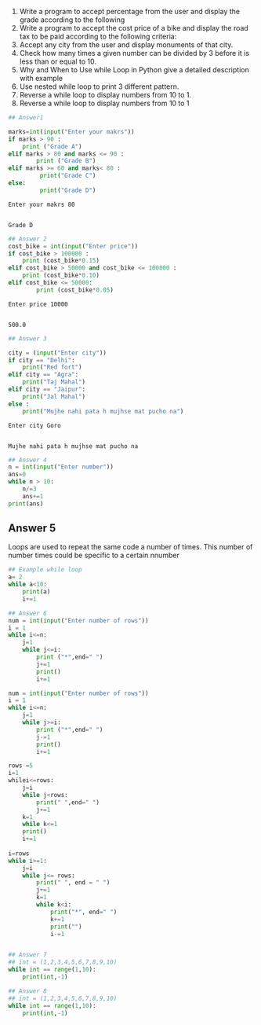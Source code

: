 1. Write a program to accept percentage from the user and display the grade according to the following 
2. Write a program to accept the cost price of a bike and display the road tax to be paid according to the 
   following criteria: 
3. Accept any city from the user and display monuments of that city. 
4. Check how many times a given number can be divided by 3 before it is less than or equal to 10. 
5. Why and When to Use while Loop in Python give a detailed description with example 
6. Use nested while loop to print 3 different pattern. 
7. Reverse a while loop to display numbers from 10 to 1. 
8. Reverse a while loop to display numbers from 10 to 1 


```python
## Answer1

marks=int(input("Enter your makrs"))
if marks > 90 :
    print ("Grade A")
elif marks > 80 and marks <= 90 :
        print ("Grade B")
elif marks >= 60 and marks< 80 :
         print("Grade C")
else:
         print("Grade D")
```

    Enter your makrs 80


    Grade D



```python
## Answer 2
cost_bike = int(input("Enter price"))
if cost_bike > 100000 :
    print (cost_bike*0.15)
elif cost_bike > 50000 and cost_bike <= 100000 :
    print (cost_bike*0.10)
elif cost_bike <= 50000:
        print (cost_bike*0.05)
```

    Enter price 10000


    500.0



```python
## Answer 3

city = (input("Enter city"))
if city == "Delhi":
    print("Red fort")
elif city == "Agra":
    print("Taj Mahal")
elif city == "Jaipur":
    print("Jal Mahal")
else :
    print("Mujhe nahi pata h mujhse mat pucho na")
```

    Enter city Goro


    Mujhe nahi pata h mujhse mat pucho na



```python
## Answer 4
n = int(input("Enter number"))
ans=0
while n > 10:
    n/=3
    ans+=1
print(ans)
```

## Answer 5
Loops are used to repeat the same code a number of times. This number of number times could be specific to
a certain nnumber


```python
## Example while loop
a= 2
while a<10:
    print(a)
    i+=1
```


```python
## Answer 6
num = int(input("Enter number of rows"))
i = 1
while i<=n:
    j=1
    while j<=i:
        print ("*",end=" ")
        j+=1
        print()
        i+=1
```


```python
num = int(input("Enter number of rows"))
i = 1
while i<=n:
    j=1
    while j>=i:
        print ("*",end=" ")
        j-=1
        print()
        i+=1
```


```python
rows =5
i=1
whilei<=rows:
    j=i
    while j<rows:
        print(" ",end=" ")
        j+=1
    k=1
    while k<=1
    print()
    i+=1
    
i=rows
while i>=1:
    j=i
    while j<= rows:
        print(" ", end = " ")
        j+=1
        k=1
        while k<i:
            print("*", end=" ")
            k+=1
            print("")
            i-=1
```


```python

```


```python
## Answer 7
## int = (1,2,3,4,5,6,7,8,9,10)
while int == range(1,10):
    print(int,-1)
```


```python
## Answer 8
## int = (1,2,3,4,5,6,7,8,9,10)
while int == range(1,10):
    print(int,-1)
```


```python

```
